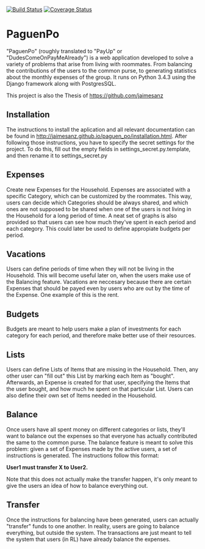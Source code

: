 [![Build Status](https://travis-ci.org/jaimesanz/paguen_po.svg?branch=master)](https://travis-ci.org/jaimesanz/paguen_po)
[![Coverage Status](https://coveralls.io/repos/github/jaimesanz/paguen_po/badge.svg?branch=master)](https://coveralls.io/github/jaimesanz/paguen_po?branch=master)

PaguenPo
=============

"PaguenPo" (roughly translated to "PayUp" or "DudesComeOnPayMeAlready") is a web application developed to solve a variety of problems that arise from living with roommates. From balancing the contributions of the users to the common purse, to generating statistics about the monthly expenses of the group. It runs on Python 3.4.3 using the Django framework along with PostgresSQL.

This project is also the Thesis of https://github.com/jaimesanz

Installation
-------------
The instructions to install the aplication and all relevant documentation can be found in http://jaimesanz.github.io/paguen_po/installation.html. After following those instructions, you have to specify the secret settings for the project. To do this, fill out the empty fields in settings_secret.py.template, and then rename it to settings_secret.py

Expenses
-------------
Create new Expenses for the Household. Expenses are associated with a specific Category, which can be customized by the roommates. This way, users can decide which Categories should be always shared, and which ones are not supposed to be shared when one of the users is not living in the Household for a long period of time. A neat set of graphs is also provided so that users can see how much they've spent in each period and each category. This could later be used to define appropiate budgets per period. 

Vacations
-------------
Users can define periods of time when they will not be living in the Household. This will become useful later on, when the users make use of the Balancing feature. Vacations are neccesary because there are certain Expenses that should be payed even by users who are out by the time of the Expense. One example of this is the rent.

Budgets
-------------
Budgets are meant to help users make a plan of investments for each category for each period, and therefore make better use of their resources.

Lists
-------------
Users can define Lists of Items that are missing in the Household. Then, any other user can "fill out" this List by marking each Item as "bought". Afterwards, an Expense is created for that user, specifying the Items that the user bought, and how much he spent on that particular List. Users can also define their own set of Items needed in the Household.

Balance
-------------
Once users have all spent money on different categories or lists, they'll want to balance out the expenses so that everyone has actually contributed the same to the common purse. The balance feature is meant to solve this problem: given a set of Expenses made by the active users, a set of instructions is generated. The instructions follow this format:

<strong>User1 must transfer X to User2.</strong>

Note that this does not actually make the transfer happen, it's only meant to give the users an idea of how to balance everything out.

Transfer
-------------
Once the instructions for balancing have been generated, users can actually "transfer" funds to one another. In reality, users are going to balance everything, but outside the system. The transactions are just meant to tell the system that users (in RL) have already balance the expenses.

